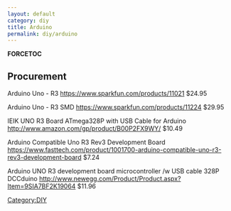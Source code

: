 ```yaml
---
layout: default
category: diy
title: Arduino
permalink: diy/arduino
---
```


__FORCETOC__

Procurement
-----------

Arduino Uno - R3 <https://www.sparkfun.com/products/11021> \$24.95

Arduino Uno - R3 SMD <https://www.sparkfun.com/products/11224> \$29.95

IEIK UNO R3 Board ATmega328P with USB Cable for Arduino <http://www.amazon.com/gp/product/B00P2FX9WY/> \$10.49

Arduino Compatible Uno R3 Rev3 Development Board <https://www.fasttech.com/product/1001700-arduino-compatible-uno-r3-rev3-development-board> \$7.24

Arduino UNO R3 development board microcontroller /w USB cable 328P DCCduino <http://www.newegg.com/Product/Product.aspx?Item=9SIA7BF2K19064> \$11.96

[Category:DIY](/Category:DIY "wikilink")
